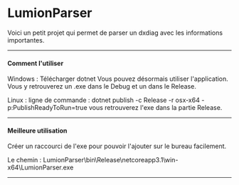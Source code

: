 # LumionParser

Voici un petit projet qui permet de parser un dxdiag avec les informations importantes.

----------------

#### Comment l'utiliser

Windows :
Télécharger dotnet
Vous pouvez désormais utiliser l'application.
Vous y retrouverez un .exe dans le Debug et un dans le Release.

Linux :
ligne de commande : dotnet publish -c Release -r osx-x64 -p:PublishReadyToRun=true
vous retrouverez l'exe dans la partie Release.

-----------------

#### Meilleure utilisation

Créer un raccourci de l'exe pour pouvoir l'ajouter sur le bureau facilement.

Le chemin : LumionParser\bin\Release\netcoreapp3.1\win-x64\LumionParser.exe

-----------------
